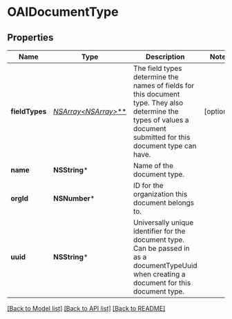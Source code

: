 # OAIDocumentType

## Properties
Name | Type | Description | Notes
------------ | ------------- | ------------- | -------------
**fieldTypes** | [**NSArray&lt;NSArray*&gt;***](NSArray.md) | The field types determine the names of fields for this document type. They also determine the types of values a document submitted for this document type can have. | [optional] 
**name** | **NSString*** | Name of the document type. | 
**orgId** | **NSNumber*** | ID for the organization this document belongs to. | 
**uuid** | **NSString*** | Universally unique identifier for the document type. Can be passed in as a documentTypeUuid when creating a document for this document type. | 

[[Back to Model list]](../README.md#documentation-for-models) [[Back to API list]](../README.md#documentation-for-api-endpoints) [[Back to README]](../README.md)


